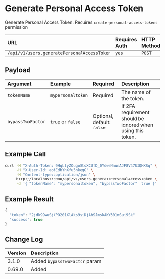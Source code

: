 # Generate Personal Access Token

Generate Personal Access Token. Requires `create-personal-access-tokens` permission.

| URL | Requires Auth | HTTP Method |
| :--- | :--- | :--- |
| `/api/v1/users.generatePersonalAccessToken` | `yes` | `POST` |

## Payload

| Argument | Example | Required | Description |
| :--- | :--- | :--- | :--- |
| `tokenName` | `mypersonaltoken` | Required | The name of the token. |
| `bypassTwoFactor` | `true` or `false` | Optional, default: `false` | If 2FA requirement should be ignored when using this token. |

## Example Call

```bash
curl -H "X-Auth-Token: 9HqLlyZOugoStsXCUfD_0YdwnNnunAJF8V47U3QHXSq" \
     -H "X-User-Id: aobEdbYhXfu5hkeqG" \
     -H "Content-type:application/json" \
     http://localhost:3000/api/v1/users.generatePersonalAccessToken \
     -d '{ "tokenName": "mypersonaltoken", "bypassTwoFactor": true }'
```

## Example Result

```javascript
{
  "token": "2jdk99wuSjXPO201XlAks9sjDjAhSJmskAKW301mSuj9Sk"
  "success": true
}
```

## Change Log

| Version | Description |
| :--- | :--- |
| 3.1.0 | Added `bypassTwoFactor` param |
| 0.69.0 | Added |

